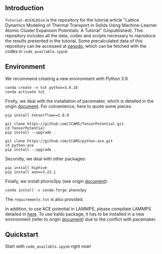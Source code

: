 ## Introduction 

`Tutorial-ACE4LDSim` is the repository for the tutorial article "Lattice Dynamics Modeling of Thermal Transport in Solids Using Machine-Learner Atomic Cluster Expansion Potentials: A Tutorial" (Unpublished). This repository includes all the data, codes and scripts necessary to reproduce the results presented in the tutorial. Some precalculated data of this repository can be accessed at [zenodo](https://zenodo.org/records/14642844), which can be fetched with the codes in `code_available.ipynb`

## Environment

We recommend creating a new environment with Python 3.9.
```
conda create -n tut python=3.9.18
conda activate tut
```

Firstly, we deal with the installation of pacemaker, which is detailed in the origin [document](https://pacemaker.readthedocs.io/en/latest/pacemaker/install/). For convenience, here to quote some pieces:
```
pip install tensorflow==2.8.0 

git clone https://github.com/ICAMS/TensorPotential.git
cd TensorPotential
pip install --upgrade .

git clone https://github.com/ICAMS/python-ace.git
cd python-ace
pip install --upgrade .
```

Secondly, we deal with other packages:
```
pip install hiphive
pip install ase==3.22.1
```

Finally, we install phono3py (see origin [document](https://phonopy.github.io/phono3py/install.html)):
```
conda install -c conda-forge phono3py
```

The `requirements.txt` is also provided.

In addition, to use ACE potential in LAMMPS, please compilate LAMMPS detailed in [here](https://pacemaker.readthedocs.io/en/latest/pacemaker/quickstart/#lammps). To use kaldo package, it has to be installed in a new environment (refer to origin [document](https://nanotheorygroup.github.io/kaldo/docsource/getting_started.html)) due to the conflict with pacemaker.

## Quickstart

Start with `code_available.ipynb` right now!

